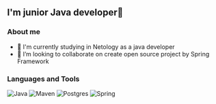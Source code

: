 ## I'm junior Java developer👋

### About me
- 🌱 I'm currently studying in Netology as a java developer
- 👯 I’m looking to collaborate on create open source project by Spring Framework


### Languages and Tools
![Java](https://img.shields.io/badge/-Java-black?style=for-the-badge&logo=java&logoColor=C71A36)
![Maven](https://img.shields.io/badge/-Maven-black?style=for-the-badge&logo=apache%20maven&logoColor=C71A36)
![Postgres](https://img.shields.io/badge/postgresql-black?style=for-the-badge&logo=postgresql)
![Spring](https://img.shields.io/badge/spring-black?style=for-the-badge&logo=spring)




